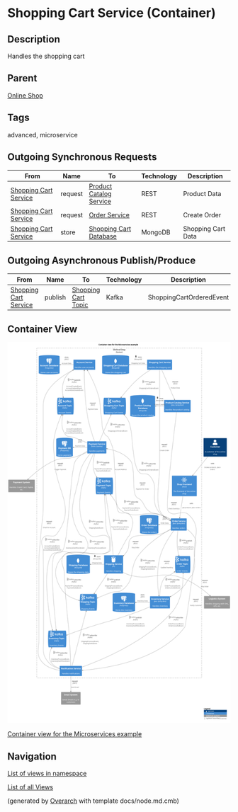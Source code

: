 
# Shopping Cart Service (Container)
## Description
Handles the shopping cart

## Parent
[Online Shop](../../../../software-development/architecture/example/microservices/online-shop.md)

## Tags
advanced, microservice
## Outgoing Synchronous Requests 
| From | Name | To | Technology | Description |
|---|---|---|---|---|
| [Shopping Cart Service](../../../../software-development/architecture/example/microservices/shopping-cart-service.md) | request | [Product Catalog Service](../../../../software-development/architecture/example/microservices/product-catalog-service.md) | REST | Product Data |
| [Shopping Cart Service](../../../../software-development/architecture/example/microservices/shopping-cart-service.md) | request | [Order Service](../../../../software-development/architecture/example/microservices/order-service.md) | REST | Create Order |
| [Shopping Cart Service](../../../../software-development/architecture/example/microservices/shopping-cart-service.md) | store | [Shopping Cart Database](../../../../software-development/architecture/example/microservices/shopping-cart-db.md) | MongoDB | Shopping Cart Data |
## Outgoing Asynchronous Publish/Produce
| From | Name | To | Technology | Description |
|---|---|---|---|---|
| [Shopping Cart Service](../../../../software-development/architecture/example/microservices/shopping-cart-service.md) | publish | [Shopping Cart Topic](../../../../software-development/architecture/example/microservices/shopping-cart-topic.md) | Kafka | ShoppingCartOrderedEvent |

## Container View
![Container view for the Microservices example](../../../../software-development/architecture/example/microservices/container-view.png)

[Container view for the Microservices example](../../../../software-development/architecture/example/microservices/container-view.md)


## Navigation
[List of views in namespace](./views-in-namespace.md)

[List of all Views](../../../../views.md)


(generated by [Overarch](https://github.com/soulspace-org/overarch) with template docs/node.md.cmb)
